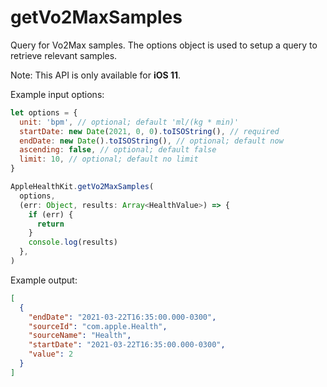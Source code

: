 # getVo2MaxSamples

Query for Vo2Max samples. The options object is used to setup a query to retrieve relevant samples.

Note: This API is only available for **iOS 11**.

Example input options:

```javascript
let options = {
  unit: 'bpm', // optional; default 'ml/(kg * min)'
  startDate: new Date(2021, 0, 0).toISOString(), // required
  endDate: new Date().toISOString(), // optional; default now
  ascending: false, // optional; default false
  limit: 10, // optional; default no limit
}
```

```javascript
AppleHealthKit.getVo2MaxSamples(
  options,
  (err: Object, results: Array<HealthValue>) => {
    if (err) {
      return
    }
    console.log(results)
  },
)
```

Example output:

```json
[
  {
    "endDate": "2021-03-22T16:35:00.000-0300",
    "sourceId": "com.apple.Health",
    "sourceName": "Health",
    "startDate": "2021-03-22T16:35:00.000-0300",
    "value": 2
  }
]
```
